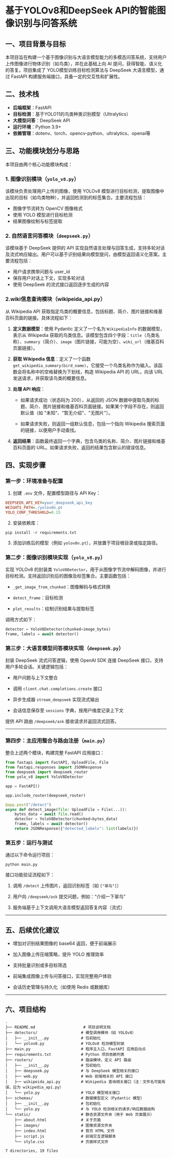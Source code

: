 # 基于YOLOv8和DeepSeek API的智能图像识别与问答系统

## 一、项目背景与目标

本项目旨在构建一个基于图像识别与大语言模型能力的多模态问答系统，支持用户上传图像进行物体识别（如鸟类），并在此基础上向 AI 提问，获得智能、语义化的答复。项目集成了 YOLO模型训练目标检测算法与 DeepSeek 大语言模型，通过 FastAPI 构建服务端接口，具备一定的交互性和扩展性。

## 二、技术栈

- **后端框架**：FastAPI  
- **目标检测**：基于YOLO11的鸟类种类识别模型（Ultralytics）  
- **大模型问答**：DeepSeek API  
- **运行环境**：Python 3.9+  
- **依赖管理**：dotenv、torch、opencv-python、ultralytics、openai等

## 三、功能模块划分与思路

本项目由两个核心功能模块构成：

### 1. 图像识别模块（`yolo_v8.py`）

该模块负责处理用户上传的图像，使用 YOLOv8 模型进行目标检测，提取图像中出现的目标（如鸟类物种），并返回检测到的标签集合。主要流程包括：

- 图像字节流转为 OpenCV 图像格式  
- 使用 YOLO 模型进行目标检测  
- 结果图像绘制与标签提取

### 2. 自然语言问答模块（`deepseek.py`）

该模块基于 DeepSeek 提供的 API 实现自然语言处理与回答生成，支持多轮对话及流式响应输出。用户可以基于识别结果向模型提问，由模型返回语义化答案。主要流程包括：

- 用户请求携带问题与 user_id  
- 保存用户对话上下文，实现多轮对话  
- 使用 DeepSeek 的流式接口返回逐步生成的内容

### 2.wiki信息查询模块（wikipeida_api.py）
从 Wikipedia API 获取指定鸟类的概要信息，包括标题、简介、图片链接和维基百科页面的链接。具体流程如下：

1. **定义数据模型**：使用 Pydantic 定义了一个名为 `WikipediaInfo` 的数据模型，表示从 Wikipedia 获取的鸟类信息。该模型包含四个字段：`title`（鸟类名称）、`summary`（简介）、`image`（图片链接，可能为空）、`wiki_url`（维基百科页面链接）。
    
2. **获取 Wikipedia 信息**：定义了一个函数 `get_wikipedia_summary(bird_name)`，它接受一个鸟类名称作为输入。该函数会将名称中的空格替换为下划线，构造 Wikipedia API 的 URL，向该 URL 发送请求，并获取该鸟类的概要信息。
    
3. **处理 API 响应**：
    
    - 如果请求成功（状态码为 200），从返回的 JSON 数据中提取鸟类的标题、简介、图片链接和维基百科页面链接。如果某个字段不存在，则返回默认值（如 "未知"、"暂无介绍"、"无图片"）。
        
    - 如果请求失败，则返回一组默认信息，包括一个指向 Wikipedia 搜索页面的链接，以便用户手动查找。
        
4. **返回结果**：函数最终返回一个字典，包含鸟类的名称、简介、图片链接和维基百科页面的 URL。如果请求失败，返回的结果包含默认的错误信息。

## 四、实现步骤

### 第一步：环境准备与配置

1. 创建 `.env` 文件，配置模型路径与 API Key：

```ini
DEEPSEEK_API_KEY=your_deepseek_api_key
WEIGHTS_PATH=./yolov8n.pt
YOLO_CONF_THRESHOLD=0.15
```
2. 安装依赖库：
```
pip install -r requirements.txt
```

3. 添加训练后的模型（例如 `yolov8n.pt`），并放置于项目根目录或指定路径。

### 第二步：图像识别模块实现（`yolo_v8.py`）

实现 YOLOv8 的封装类 `YoloV8Detector`，用于从图像字节流中解码图像，并进行目标检测。支持返回识别后的图像及标签集合。主要函数包括：

- `_get_image_from_chunked`：图像解码与格式转换
    
- `detect_frame`：目标检测
    
- `plot_results`：绘制识别结果与提取标签
    

调用方式如下：
```python
detector = YoloV8Detector(chunked=image_bytes)
frame, labels = await detector()

```
### 第三步：大语言模型问答模块实现（`deepseek.py`）

封装 DeepSeek 流式问答逻辑，使用 OpenAI SDK 连接 DeepSeek 接口，支持用户多轮会话。关键逻辑包括：

- 用户问题与上下文整合
    
- 调用 `client.chat.completions.create` 接口
    
- 异步生成器 `stream_deepseek` 实现流式输出
    
- 会话信息保存至 `sessions` 字典，按用户维度记录上下文
    

提供 API 路由 `/deepseek/ask` 接收请求并返回流式回答。

---

### 第四步：主应用整合与路由注册（`main.py`）

整合上述两个模块，构建完整 FastAPI 应用接口：
```python
from fastapi import FastAPI, UploadFile, File
from fastapi.responses import JSONResponse
from deepseek import deepseek_router
from yolo_v8 import YoloV8Detector

app = FastAPI()

app.include_router(deepseek_router)

@app.post("/detect")
async def detect_image(file: UploadFile = File(...)):
    bytes_data = await file.read()
    detector = YoloV8Detector(chunked=bytes_data)
    frame, labels = await detector()
    return JSONResponse({"detected_labels": list(labels)})

```
### 第五步：运行与测试

通过以下命令运行项目：

```
python main.py
```

接口功能验证流程如下：

1. 调用 `/detect` 上传图片，返回识别标签（如 `["翠鸟"]`）
    
2. 用户向 `/deepseek/ask` 提交问题，例如：“介绍一下翠鸟”
    
3. 服务端基于上下文调用大语言模型返回答复内容（流式）
    

---

## 五、后续优化建议

- 增加对识别结果图像的 base64 返回，便于前端展示
    
- 加入图像上传压缩策略，提升 YOLO 推理效率
    
- 支持批量识别或多目标筛选
    
- 前端集成图像上传与问答接口，实现完整用户体验
    
- 会话历史管理与持久化（如使用 Redis 或数据库）
    

---

## 六、项目结构

```
.
├── README.md                     # 项目说明文档
├── detectors/                   # 模型调用模块（如 YOLOv8）
│   ├── __init__.py              # 包初始化
│   └── yolov8.py                # YOLOv8 检测模型封装
├── main.py                      # 程序主入口，FastAPI 应用启动点
├── requirements.txt             # Python 项目依赖列表
├── routers/                     # 路由模块，定义 API 路由
│   ├── __init__.py              # 包初始化
│   ├── deepseek.py              # 与 DeepSeek 模型相关的接口
│   ├── web.py                   # Web 前端相关的 API 接口
│   ├── wikipeida_api.py         # Wikipedia 查询相关接口（注：文件名可能有误，应为 wikipedia_api.py）
│   └── yolo.py                  # YOLO 模型相关接口
├── schemas/                     # 数据模型定义（Pydantic 模型）
│   ├── __init__.py              # 包初始化
│   └── yolo.py                  # 与 YOLO 检测相关的请求/响应数据结构
└── static/                      # 静态资源文件夹（用于 Web 页面展示）
    ├── about.html               # 关于页面
    ├── images/                  # 图像资源文件夹
    ├── index.html               # 首页 HTML 文件
    ├── script.js                # 前端交互逻辑脚本
    └── style.css                # 页面样式文件

7 directories, 19 files

```
